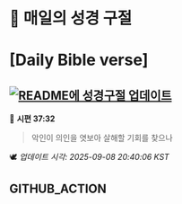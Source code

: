 # 🙏 매일의 성경 구절
# [Daily Bible verse]
## [![README에 성경구절 업데이트](https://github.com/DONGSUKA/first_test/actions/workflows/update-readme-bible.yml/badge.svg)](https://github.com/DONGSUKA/first_test/actions/workflows/update-readme-bible.yml)
<!-- START_BIBLE_VERSE -->
📖 **시편 37:32**
> 악인이 의인을 엿보아 살해할 기회를 찾으나

🕊️ _업데이트 시각: 2025-09-08 20:40:06 KST_
  <!-- END_BIBLE_VERSE -->
## GITHUB_ACTION
